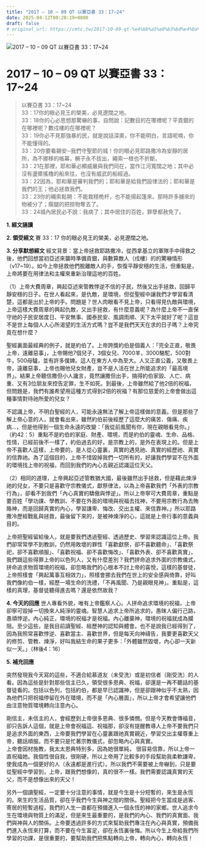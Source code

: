 ```yaml
---
title: "2017 – 10 – 09 QT 以賽亞書 33：17~24"
date: 2025-04-12T00:20:19+0800
draft: false
# original_url: https://cmtc.tw/2017-10-09-qt-%e4%bb%a5%e8%b3%bd%e4%ba%9e%e6%9b%b8-33%ef%bc%9a1724
---
```


![2017 – 10 – 09 QT 以賽亞書 33：17\~24](/images/qt.jpg   "2017 – 10 – 09 QT 以賽亞書 33：17\~24")

# 2017 – 10 – 09 QT 以賽亞書 33：17\~24

> 以賽亞書 33：17\~24  
> 33：17你的眼必見王的榮美，必見遼闊之地。  
> 33：18你的心必思想那驚嚇的事，自問說：記數目的在哪裡呢？平貢銀的在哪裡呢？數戍樓的在哪裡呢？  
> 33：19你必不見那強暴的民，就是說話深奧，你不能明白，言語呢喃，你不能懂得的。  
> 33：20你要看錫安─我們守聖節的城！你的眼必見耶路撒冷為安靜的居所，為不挪移的帳幕，橛子永不拔出，繩索一根也不折斷。  
> 33：21在那裡，耶和華必顯威嚴與我們同在，當作江河寬闊之地；其中必沒有盪槳搖櫓的船來往，也沒有威武的船經過。  
> 33：22因為，耶和華是審判我們的；耶和華是給我們設律法的；耶和華是我們的王；他必拯救我們。  
> 33：23你的繩索鬆開：不能栽穩桅杆，也不能揚起篷來。那時許多擄來的物被分了；瘸腿的把掠物奪去了。  
> 33：24城內居民必不說：我病了；其中居住的百姓，罪孽都赦免了。

**1. 經文誦讀**

**2. 領受經文**
賽 33：17 你的眼必見王的榮美，必見遼闊之地。

**3. 分享默想經文**
經文背景：當上帝拯救耶路撒冷，從西拿基立的軍隊手中得救之後，他們回想當初亞述來襲時準備貢銀，與數算敵人（戍樓）的的驚嚇情形（v17\~19）。如今上帝拯救他們脫離敵人的手，恢復平靜安穩的生活，但重點是，上帝將要在用律法和主權來重新治理這地的百姓。

（1）上帝大費周章，興起亞述來管教悖逆不信的子民，然後又出手拯救，回歸平靜安穩的日子。在世人看起來，是仇敵，是環境，但從聖經中讓我們才學習看清楚，這都是出於上帝的手。問題是？世人肉眼看不見上帝，只看得見仇敵與環境，上帝這樣大費周章的興起仇敵，又出手拯救，有什麼意義呢？為什麼上帝不一直保守祂的子民安居度日、平安無事、國泰民安、風調雨順、天下太平就好了呢？這豈不是世上每個人人心所渴望的生活方式嗎？豈不是我們天天在求的日子嗎？上帝究竟在想什麼？

聖經裏面最經典的例子，就是約伯了。上帝誇獎約伯是個義人：「完全正直，敬畏上帝，遠離惡事」，上帝賜他7個兒子，3個女兒、7000羊，3000駱駝，500對牛，500母驢，並有許多僕婢。這人在東方人中為至大。人又正直公義，又敬畏上帝，遠離惡事，上帝也賜他兒女財產，豈不是人活在世上所能追求的「最高境界」。結果上帝聽信撒但小人讒言，竟然讓撒但出手，搞得約伯家毀、人亡、病重、又有3位朋友來控告定罪，生不如死。到最後，上帝雖然給了他2倍的祝福，但問題是，我們有誰希望用這種方式得到2倍的祝福？有那位慈愛的上帝會做出這種事情對待祂所愛的兒女？

不認識上帝，不明白聖經的人，可能永遠無法了解上帝這樣做的意義。但是那些了解上帝心意的人，就會看出來，雖然約伯前後經歷了這麼大的痛苦、傷痛、疾病…，但是他得到一個生命永遠的改變：「我從前風聞有你，現在親眼看見你。」（約42：5）重點不是約伯的家庭、財產、環境，而是約伯的靈魂、生命、品格、性情，已經前後不一樣了，約伯過去的好，是宗教上的，是外在表現上的。但是上帝不喜歡人這樣，上帝要的，是人從心靈裏，真實的遇見祂、真實的經歷祂、真實的信靠祂。為了這個目的，上帝不惜毀掉我們一切所有的，好讓我們學習不在外面的環境找上帝的祝福，而回到我們的內心去親近認識這位天父。

（2）相同的道理，上帝興起亞述管教猶大國，最後雖然出手拯救，但是藉此煉淨祂的兒女，不要只是喜歡守宗教儀式，獻祭律法，以為上帝喜歡我們「外表的宗教行為」，卻看不到我們「內心真實的驕傲與悖逆」。所以上帝寧可大費周章，重點是要百姓「學功課、學教訓、不要在外面的環境與祝福去找神，不要用宗教行為去賄賂神，而是回歸真實的內心，學習謙卑、悔改、交出主權、來信靠神。」所以耶路撒冷歷經戰亂與拯救，最後留下來的，是被神煉淨的心，這就是上帝行事的意義與目的。

上帝把聖經留給後人，就是要我們透過聖經、透過歷史、學習來認識這位上帝。我們卻常常學不到教訓，仍然用敗壞的罪性「喜歡獻祭，卻不喜歡聽命」、「喜歡祭祀，卻不喜歡順服」、「喜歡祝福、卻不喜歡悔改」、「喜歡外表、卻不喜歡真實」，我們跟這些得罪上帝的以色列人，又有什麼差別？我們拼命追求外面的宗教儀式，拼命追求物質環境的祝福，卻忽略我們的心根本不討上帝的喜悅，這樣的基督徒，上帝照樣會「興起萬事互相效力」，照樣會挪去我們在世上的安全感與倚靠，好叫我們像約伯一樣，經歷一場生命的洗禮，「不再風聞、乃是親眼見神」。重點是，這樣的真理，基督徒聽得進去嗎？還是依然故我？

**4. 今天的回應**
世人專看外貌，唯有上帝鑑察人心。人拼命追求環境的祝福，上帝卻寧可毀掉一切換來人純淨的靈魂。智慧人追求上帝所追求的，愚昩人偏行己路，愚頑悖逆。內心純正，環境的祝福才是祝福。內心離棄神，環境的祝福就成為攔阻。至少這些，是我目前讀聖經、經歷神的認知與體會。也不是說我已經得到了，因為我照常喜歡悖逆、喜歡當主、喜歡世界，但是每天向神禱告，我要更喜歡天父的修剪、管教、煉淨，好叫我結生命的果子更多：「外體雖然毀壞，內心卻一天新似一天。」（林後4：16）

**5. 補充回應**
  
突然發現我今天寫的這些，不適合給慕道友（未受洗）或是初信者（剛受洗）的人看。因為這些是針對那些信主已久，領受很多恩典、祝福，卻還是一再不聽話的基督徒看的。包括以色列，包括約伯，都是早已認識神，但是卻跟神似乎不太熟，因為他們只把祝福停留在外在環境，而不是「內心層面」，所以上帝才會希望讓他們由注意物質環境轉向注意內心。

剛信主，未信主的人，會經歷到上帝很多恩典、很多憐憫。但是今天教會傳福音，卻只告訴人這個，就是上帝會祝福這、祝福那，卻沒有提醒教導人上帝不要我們只是追求外面的東西，上帝要我們學習在心靈裏跟祂真實親近，學習交出主權尊重上帝，聽話順服。而不要只是忙著宗教儀式，卻忽略內心與真實。  
上帝會因材施教，我太太恩典特別多，因為她很單純， 很容易信靠，所以上帝一直祝福她。我個性很自我，很剛硬，所以上帝用了比較多的手段幫助我柔軟謙卑，使我成為一個更好的人（永遠都是進行式）。所以我們不需要被上帝嚇到，只是要從聖經中學習到，上帝，跟我們想像的，真的很不一樣。我們需要認識真實的天父，而不是想像出來的天父！

另外一個讀聖經，一定要十分注意的事情，就是今生是十分短暫的，來生是永恆的。來生的生活品質，卻在乎我們今生與神之間的關係。聖經把今生當成是過客、寄居的短暫過程，我們的人生一直都在預備進入一個永恆的神的家鄉。世人追求今生在環境與物質上的滿足，但是來生最重要的，是我們的內心、我們的真實面、我們與神與人的關係。上帝要透過許多的方式來幫助我們專注在內心與真實，預備我們進入永恆來打算，而不要在今生富足，卻在永恆裏後悔。所以今生上帝給我們所學習的功課，是很重要的，要幫助我們把焦點轉向上帝，轉向內心，轉向永恆！
